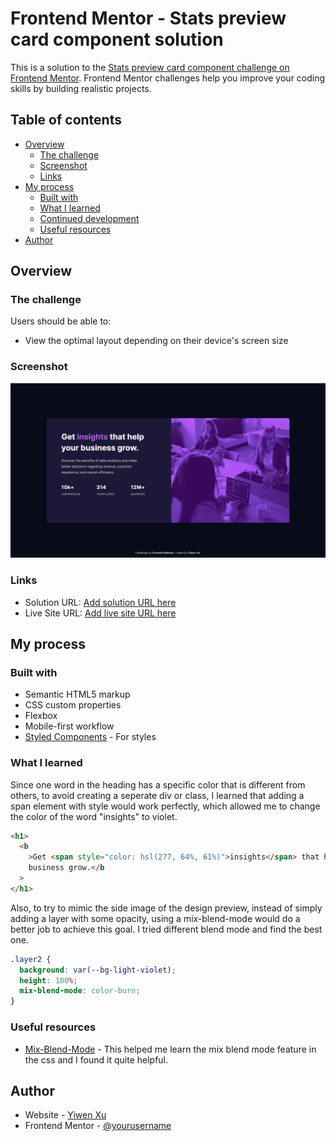 # Frontend Mentor - Stats preview card component solution

This is a solution to the [Stats preview card component challenge on Frontend Mentor](https://www.frontendmentor.io/challenges/stats-preview-card-component-8JqbgoU62). Frontend Mentor challenges help you improve your coding skills by building realistic projects.

## Table of contents

- [Overview](#overview)
  - [The challenge](#the-challenge)
  - [Screenshot](#screenshot)
  - [Links](#links)
- [My process](#my-process)
  - [Built with](#built-with)
  - [What I learned](#what-i-learned)
  - [Continued development](#continued-development)
  - [Useful resources](#useful-resources)
- [Author](#author)

## Overview

### The challenge

Users should be able to:

- View the optimal layout depending on their device's screen size

### Screenshot

![](./desktop-screenshot.png)

### Links

- Solution URL: [Add solution URL here](https://github.com/yiwenxx/Fronted-Mentor-Challenge)
- Live Site URL: [Add live site URL here](https://yiwenxx.github.io/Fronted-Mentor-Challenge/)

## My process

### Built with

- Semantic HTML5 markup
- CSS custom properties
- Flexbox
- Mobile-first workflow
- [Styled Components](https://styled-components.com/) - For styles

### What I learned

Since one word in the heading has a specific color that is different from others, to avoid creating a seperate div or class, I learned that adding a span element with style would work perfectly, which allowed me to change the color of the word "insights" to violet.

```html
<h1>
  <b
    >Get <span style="color: hsl(277, 64%, 61%)">insights</span> that help your
    business grow.</b
  >
</h1>
```

Also, to try to mimic the side image of the design preview, instead of simply adding a layer with some opacity, using a mix-blend-mode would do a better job to achieve this goal. I tried different blend mode and find the best one.

```css
.layer2 {
  background: var(--bg-light-violet);
  height: 100%;
  mix-blend-mode: color-burn;
}
```

### Useful resources

- [Mix-Blend-Mode](https://developer.mozilla.org/en-US/docs/Web/CSS/mix-blend-mode) - This helped me learn the mix blend mode feature in the css and I found it quite helpful.

## Author

- Website - [Yiwen Xu](https://www.your-site.com)
- Frontend Mentor - [@yourusername](https://www.frontendmentor.io/profile/yourusername)
